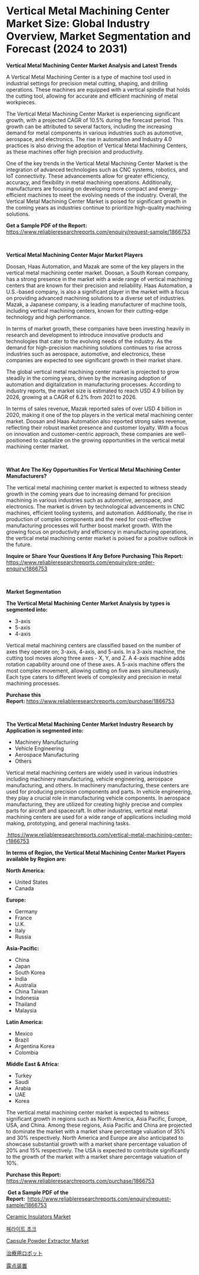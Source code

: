 <p><h1>Vertical Metal Machining Center Market Size: Global Industry Overview, Market Segmentation and Forecast (2024 to 2031)</h1></p><p><strong>Vertical Metal Machining Center Market Analysis and Latest Trends</strong></p>
<p><p>A Vertical Metal Machining Center is a type of machine tool used in industrial settings for precision metal cutting, shaping, and drilling operations. These machines are equipped with a vertical spindle that holds the cutting tool, allowing for accurate and efficient machining of metal workpieces.</p><p>The Vertical Metal Machining Center Market is experiencing significant growth, with a projected CAGR of 10.5% during the forecast period. This growth can be attributed to several factors, including the increasing demand for metal components in various industries such as automotive, aerospace, and electronics. The rise in automation and Industry 4.0 practices is also driving the adoption of Vertical Metal Machining Centers, as these machines offer high precision and productivity.</p><p>One of the key trends in the Vertical Metal Machining Center Market is the integration of advanced technologies such as CNC systems, robotics, and IoT connectivity. These advancements allow for greater efficiency, accuracy, and flexibility in metal machining operations. Additionally, manufacturers are focusing on developing more compact and energy-efficient machines to meet the evolving needs of the industry. Overall, the Vertical Metal Machining Center Market is poised for significant growth in the coming years as industries continue to prioritize high-quality machining solutions.</p></p>
<p><strong>Get a Sample PDF of the Report:&nbsp;</strong> <a href="https://www.reliableresearchreports.com/enquiry/request-sample/1866753">https://www.reliableresearchreports.com/enquiry/request-sample/1866753</a></p>
<p>&nbsp;</p>
<p><strong>Vertical Metal Machining Center Major Market Players</strong></p>
<p><p>Doosan, Haas Automation, and Mazak are some of the key players in the vertical metal machining center market. Doosan, a South Korean company, has a strong presence in the market with a wide range of vertical machining centers that are known for their precision and reliability. Haas Automation, a U.S.-based company, is also a significant player in the market with a focus on providing advanced machining solutions to a diverse set of industries. Mazak, a Japanese company, is a leading manufacturer of machine tools, including vertical machining centers, known for their cutting-edge technology and high performance.</p><p>In terms of market growth, these companies have been investing heavily in research and development to introduce innovative products and technologies that cater to the evolving needs of the industry. As the demand for high-precision machining solutions continues to rise across industries such as aerospace, automotive, and electronics, these companies are expected to see significant growth in their market share.</p><p>The global vertical metal machining center market is projected to grow steadily in the coming years, driven by the increasing adoption of automation and digitalization in manufacturing processes. According to industry reports, the market size is estimated to reach USD 4.9 billion by 2026, growing at a CAGR of 6.2% from 2021 to 2026.</p><p>In terms of sales revenue, Mazak reported sales of over USD 4 billion in 2020, making it one of the top players in the vertical metal machining center market. Doosan and Haas Automation also reported strong sales revenue, reflecting their robust market presence and customer loyalty. With a focus on innovation and customer-centric approach, these companies are well-positioned to capitalize on the growing opportunities in the vertical metal machining center market.</p></p>
<p>&nbsp;</p>
<p><strong>What Are The Key Opportunities For Vertical Metal Machining Center Manufacturers?</strong></p>
<p><p>The vertical metal machining center market is expected to witness steady growth in the coming years due to increasing demand for precision machining in various industries such as automotive, aerospace, and electronics. The market is driven by technological advancements in CNC machines, efficient tooling systems, and automation. Additionally, the rise in production of complex components and the need for cost-effective manufacturing processes will further boost market growth. With the growing focus on productivity and efficiency in manufacturing operations, the vertical metal machining center market is poised for a positive outlook in the future.</p></p>
<p><strong>Inquire or Share Your Questions If Any Before Purchasing This Report:</strong> <a href="https://www.reliableresearchreports.com/enquiry/pre-order-enquiry/1866753">https://www.reliableresearchreports.com/enquiry/pre-order-enquiry/1866753</a></p>
<p>&nbsp;</p>
<p><strong>Market Segmentation</strong></p>
<p><strong>The Vertical Metal Machining Center Market Analysis by types is segmented into:</strong></p>
<p><ul><li>3-axis</li><li>5-axis</li><li>4-axis</li></ul></p>
<p><p>Vertical metal machining centers are classified based on the number of axes they operate on; 3-axis, 4-axis, and 5-axis. In a 3-axis machine, the cutting tool moves along three axes - X, Y, and Z. A 4-axis machine adds rotation capability around one of these axes. A 5-axis machine offers the most complex movement, allowing cutting on five axes simultaneously. Each type caters to different levels of complexity and precision in metal machining processes.</p></p>
<p><strong>Purchase this Report:&nbsp;</strong><a href="https://www.reliableresearchreports.com/purchase/1866753">https://www.reliableresearchreports.com/purchase/1866753</a></p>
<p>&nbsp;</p>
<p><strong>The Vertical Metal Machining Center Market Industry Research by Application is segmented into:</strong></p>
<p><ul><li>Machinery Manufacturing</li><li>Vehicle Engineering</li><li>Aerospace Manufacturing</li><li>Others</li></ul></p>
<p><p>Vertical metal machining centers are widely used in various industries including machinery manufacturing, vehicle engineering, aerospace manufacturing, and others. In machinery manufacturing, these centers are used for producing precision components and parts. In vehicle engineering, they play a crucial role in manufacturing vehicle components. In aerospace manufacturing, they are utilized for creating highly precise and complex parts for aircraft and spacecraft. In other industries, vertical metal machining centers are used for a wide range of applications including mold making, prototyping, and general machining tasks.</p></p>
<p><a href="https://www.reliableresearchreports.com/vertical-metal-machining-center-r1866753">&nbsp;https://www.reliableresearchreports.com/vertical-metal-machining-center-r1866753</a></p>
<p><strong>In terms of Region, the Vertical Metal Machining Center Market Players available by Region are:</strong></p>
<p>
    <p> <strong> North America: </strong>
        <ul>
            <li>United States</li>
            <li>Canada</li>
        </ul>
        </p> 
    <p> <strong> Europe: </strong>
        <ul>
            <li>Germany</li>
            <li>France</li>
            <li>U.K.</li>
            <li>Italy</li>
            <li>Russia</li>
        </ul>
        </p> 
    <p> <strong> Asia-Pacific: </strong>
        <ul>
            <li>China</li>
            <li>Japan</li>
            <li>South Korea</li>
            <li>India</li>
            <li>Australia</li>
            <li>China Taiwan</li>
            <li>Indonesia</li>
            <li>Thailand</li>
            <li>Malaysia</li>
        </ul>
        </p> 
    <p> <strong> Latin America: </strong>
        <ul>
            <li>Mexico</li>
            <li>Brazil</li>
            <li>Argentina Korea</li>
            <li>Colombia</li>
        </ul>
        </p> 
    <p> <strong> Middle East & Africa: </strong>
        <ul>
            <li>Turkey</li>
            <li>Saudi</li>
            <li>Arabia</li>
            <li>UAE</li>
            <li>Korea</li>
        </ul>
    </p>
    </p>
<p><p>The vertical metal machining center market is expected to witness significant growth in regions such as North America, Asia Pacific, Europe, USA, and China. Among these regions, Asia Pacific and China are projected to dominate the market with a market share percentage valuation of 35% and 30% respectively. North America and Europe are also anticipated to showcase substantial growth with a market share percentage valuation of 20% and 15% respectively. The USA is expected to contribute significantly to the growth of the market with a market share percentage valuation of 10%.</p></p>
<p><strong>Purchase this Report: </strong><a href="https://www.reliableresearchreports.com/purchase/1866753">https://www.reliableresearchreports.com/purchase/1866753</a></p>
<p>&nbsp;<strong>Get a Sample PDF of the Report:&nbsp;&nbsp;</strong><a href="https://www.reliableresearchreports.com/enquiry/request-sample/1866753">https://www.reliableresearchreports.com/enquiry/request-sample/1866753</a></p>
<p><strong></strong></p>
<p><p><a href="https://issuu.com/reportprime-2/docs/ceramic-insulators-market-size-2030.pptx">Ceramic Insulators Market</a></p><p><a href="https://github.com/vsn7qpua81q/Market-Research-Report-List-1/blob/main/202610739827.md">페라이트 초크</a></p><p><a href="https://github.com/sonuprakash1/Market-Research-Report-List-2/blob/main/capsule-powder-extractor-market.md">Capsule Powder Extractor Market</a></p><p><a href="https://github.com/adcxff01450218/Market-Research-Report-List-1/blob/main/321214643243.md">治療用ロボット</a></p><p><a href="https://github.com/Andrewones2023/Market-Research-Report-List-1/blob/main/937690143242.md">露点装置</a></p></p>